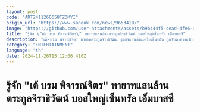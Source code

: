 ```yaml
---
layout: post
code: "ART2411260658TZ3MYI"
origin_url: "https://www.sanook.com/news/9653418/"
image: "https://github.com/user-attachments/assets/b9b444f5-cead-4fe6-adba-3c8a2e537f86"
title: "รู้จัก \"เต้ บรม พิจารณ์จิตร\" ทายาทแสนล้านตระกูลจิราธิวัฒน์ บอสใหญ่เซ็นทรัล เอ็มบาสซี"
description: "เต้-บรม พิจารณ์จิตร ทายาทตระกูลจิราธิวัฒิน ธุรกิจแสนล้านเครือเซ็นทรัล ถูกจับตาความรักกับนางเอกสาว  "
category: "ENTERTAINMENT"
language: "th"
date: 2024-11-26T15:12:06.410Z
---
```


# รู้จัก "เต้ บรม พิจารณ์จิตร" ทายาทแสนล้านตระกูลจิราธิวัฒน์ บอสใหญ่เซ็นทรัล เอ็มบาสซี